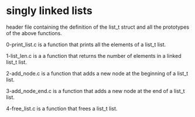 # singly linked lists

header file containing the definition of the list_t struct and all the prototypes of the above functions.

0-print_list.c is a function that prints all the elements of a list_t list.

1-list_len.c is a a function that returns the number of elements in a linked list_t list.

2-add_node.c is a function that adds a new node at the beginning of a list_t list.

3-add_node_end.c is a function that adds a new node at the end of a list_t list.

4-free_list.c is a function that frees a list_t list.

